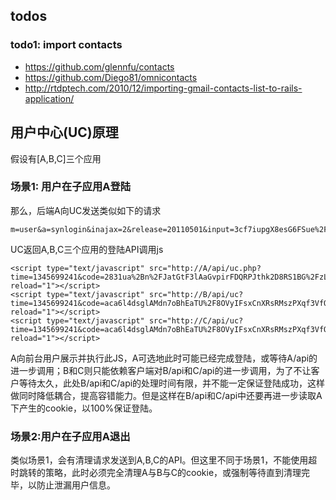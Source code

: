 ## todos
### todo1: import contacts

* https://github.com/glennfu/contacts
* https://github.com/Diego81/omnicontacts
* http://rtdptech.com/2010/12/importing-gmail-contacts-list-to-rails-application/

## 用户中心(UC)原理

假设有[A,B,C]三个应用

### 场景1: 用户在子应用A登陆

那么，后端A向UC发送类似如下的请求

```
m=user&a=synlogin&inajax=2&release=20110501&input=3cf7iupgX8esG6FSue%2FTOI2%2B4VQZKBHY9CCG3vHa8Q0j038yhZ%2F9%2FPPjos3KLLVnEFazb9UWYhlpb2VGqWWyDqfG%2F9YRBoTZjJMzjSf7ubFzl3nwemnWoOQ%3D&appid=1
```

UC返回A,B,C三个应用的登陆API调用js

```
<script type="text/javascript" src="http://A/api/uc.php?time=1345699241&code=2831ua%2Bn%2FJatGtF3lAaGvpirFDQRPJthk2D8RS1BG%2FzL1LbDiREyezhLbvvO2ZqrdQMCxtIPFHnB2M71h%2Bja%2FLFhHopaN%2FWPGZlu7cBW2LfzzsQib9%2FTIwdM92DPk0SgeC4Wu5zAR6e1V2PP4gzjjwMyjWavGqr55MU%3D" reload="1"></script>
<script type="text/javascript" src="http://B/api/uc?time=1345699241&code=aca6l4dsglAMdn7oBhEaTU%2F8OVyIFsxCnXRsRMszPXqf3VfQArQkmlJoYZRVeRxW20H9yNXSe9xzn5GANgJMg68xAibSjIHjne3E3RorclQBp0voNGs3dwp9hZ%2FcAybni8%2FTU62ekfNjSGeenk5HGVZhUZrxyGuLCXk%3D" reload="1"></script>
<script type="text/javascript" src="http://C/api/uc?time=1345699241&code=aca6l4dsglAMdn7oBhEaTU%2F8OVyIFsxCnXRsRMszPXqf3VfQArQkmlJoYZRVeRxW20H9yNXSe9xzn5GANgJMg68xAibSjIHjne3E3RorclQBp0voNGs3dwp9hZ%2FcAybni8%2FTU62ekfNjSGeenk5HGVZhUZrxyGuLCXk%3D" reload="1"></script>
```

A向前台用户展示并执行此JS，A可选地此时可能已经完成登陆，或等待A/api的进一步调用；B和C则只能依赖客户端对B/api和C/api的进一步调用，为了不让客户等待太久，此处B/api和C/api的处理时间有限，并不能一定保证登陆成功，这样做同时降低耦合，提高容错能力。但是这样在B/api和C/api中还要再进一步读取A下产生的cookie，以100%保证登陆。

### 场景2:用户在子应用A退出

类似场景1，会有清理请求发送到A,B,C的API。但这里不同于场景1，不能使用超时跳转的策略，此时必须完全清理A与B与C的cookie，或强制等待直到清理完毕，以防止泄漏用户信息。


